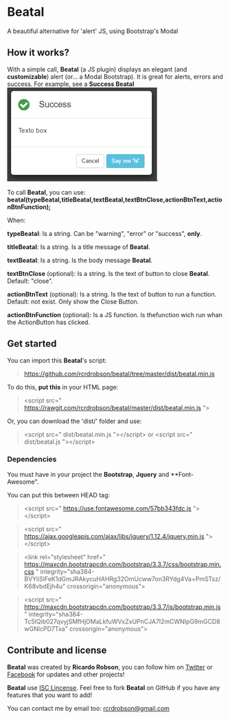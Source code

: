 # Beatal
A beautiful alternative for 'alert' JS, using Bootstrap's Modal

## How it works?
With a simple call, **Beatal** (a JS plugin) displays an elegant (and **customizable**) alert (or... a Modal Bootstrap). 
It is great for alerts, errors and success.
For example, see a **Success Beatal** ![Success Beatal example](https://github.com/rcrdrobson/beatal/raw/master/docs/imgs/successExample.png).

To call **Beatal**, you can use: **beatal(typeBeatal,titleBeatal,textBeatal,textBtnClose,actionBtnText,actionBtnFunction);**

When:

**typeBeatal**: Is a string. Can be "warning", "error" or "success", **only**.

**titleBeatal**: Is a string. Is a title message of **Beatal**.

**textBeatal**: Is a string. Is the body message **Beatal**.

**textBtnClose** (optional): Is a string. Is the text of button to close **Beatal**. Default: "close".

**actionBtnText** (optional): Is a string. Is the text of button to run a function. Default: not exist. Only show the Close Button.

**actionBtnFunction** (optional): Is a JS function. Is thefunction wich run whan the ActionButton has clicked.

## Get started
You can import this **Beatal**'s script:
> https://github.com/rcrdrobson/beatal/tree/master/dist/beatal.min.js

To do this, **put this** in your HTML page:
> \<script src=" https://rawgit.com/rcrdrobson/beatal/master/dist/beatal.min.js "></script>

Or, you can download the 'dist/' folder and use:
> \<script src=" dist/beatal.min.js ">\</script>
or
> \<script src=" dist/beatal.js ">\</script>

### Dependencies
You must have in your project the **Bootstrap**, **Jquery** and **Font-Awesome".

You can put this between HEAD tag:
> \<script src=" https://use.fontawesome.com/57bb343fdc.js ">\</script>

> \<script src=" https://ajax.googleapis.com/ajax/libs/jquery/1.12.4/jquery.min.js ">\</script>

> \<link rel="stylesheet" href=" https://maxcdn.bootstrapcdn.com/bootstrap/3.3.7/css/bootstrap.min.css " integrity="sha384-BVYiiSIFeK1dGmJRAkycuHAHRg32OmUcww7on3RYdg4Va+PmSTsz/K68vbdEjh4u" crossorigin="anonymous">

> \<script src=" https://maxcdn.bootstrapcdn.com/bootstrap/3.3.7/js/bootstrap.min.js " integrity="sha384-Tc5IQib027qvyjSMfHjOMaLkfuWVxZxUPnCJA7l2mCWNIpG9mGCD8wGNIcPD7Txa" crossorigin="anonymous"></script>

## Contribute and license
**Beatal** was created by **Ricardo Robson**, you can follow him on [Twitter](https://twitter.com/rcrdrobson) or [Facebook](https://www.facebook.com/rcrdrobson) for updates and other projects!

**Beatal** use [ISC Lincense](https://en.wikipedia.org/wiki/ISC_license). Feel free to fork **Beatal** on GitHub if you have any features that you want to add!

You can contact me by email too: rcrdrobson@gmail.com
